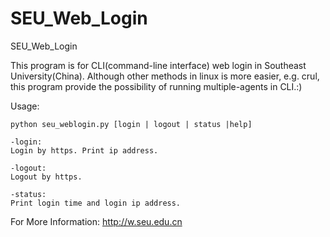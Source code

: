 SEU_Web_Login
=============

SEU_Web_Login

This program is for CLI(command-line interface) web login in Southeast University(China). Although other methods in linux is more easier, e.g. crul, this program provide the possibility of running multiple-agents in CLI.:) 

Usage:

	python seu_weblogin.py [login | logout | status |help]

	-login:
	Login by https. Print ip address.
	
	-logout:
	Logout by https.

	-status:
	Print login time and login ip address.

For More Information:
http://w.seu.edu.cn


